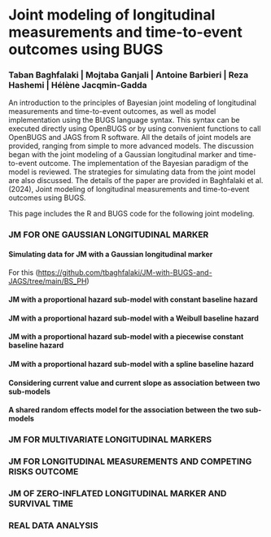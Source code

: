 # Joint modeling of longitudinal measurements and time-to-event outcomes using BUGS
### Taban Baghfalaki | Mojtaba Ganjali | Antoine Barbieri | Reza Hashemi | Hélène Jacqmin-Gadda
An introduction to the principles of Bayesian joint modeling of longitudinal measurements and time-to-event outcomes, as well as model implementation using the BUGS language syntax. This syntax can be executed directly using OpenBUGS or by using convenient functions to call OpenBUGS and JAGS from R software. All the details of joint models are provided, ranging from simple to more advanced models. The discussion began with the joint modeling of a Gaussian longitudinal marker and time-to-event outcome. The implementation of the Bayesian paradigm of the model is reviewed. The strategies for simulating data from the joint model are also discussed. The details of the paper are provided in Baghfalaki et al. (2024), Joint modeling of longitudinal measurements and time-to-event outcomes using BUGS. 

This page includes the R and BUGS code for the following joint modeling. 

### JM FOR ONE GAUSSIAN LONGITUDINAL MARKER
#### Simulating data for JM with a Gaussian longitudinal marker 
For this (https://github.com/tbaghfalaki/JM-with-BUGS-and-JAGS/tree/main/BS_PH)

#### JM with a proportional hazard sub-model with constant baseline hazard

#### JM with a proportional hazard sub-model with a Weibull baseline hazard

#### JM with a proportional hazard sub-model with a piecewise constant baseline hazard

#### JM with a proportional hazard sub-model with a spline baseline hazard

#### Considering current value and current slope as association between two sub-models


#### A shared random effects model for the association between the two sub-models

### JM FOR MULTIVARIATE LONGITUDINAL MARKERS

### JM FOR LONGITUDINAL MEASUREMENTS AND COMPETING RISKS OUTCOME

### JM OF ZERO-INFLATED LONGITUDINAL MARKER AND SURVIVAL TIME

### REAL DATA ANALYSIS


####
